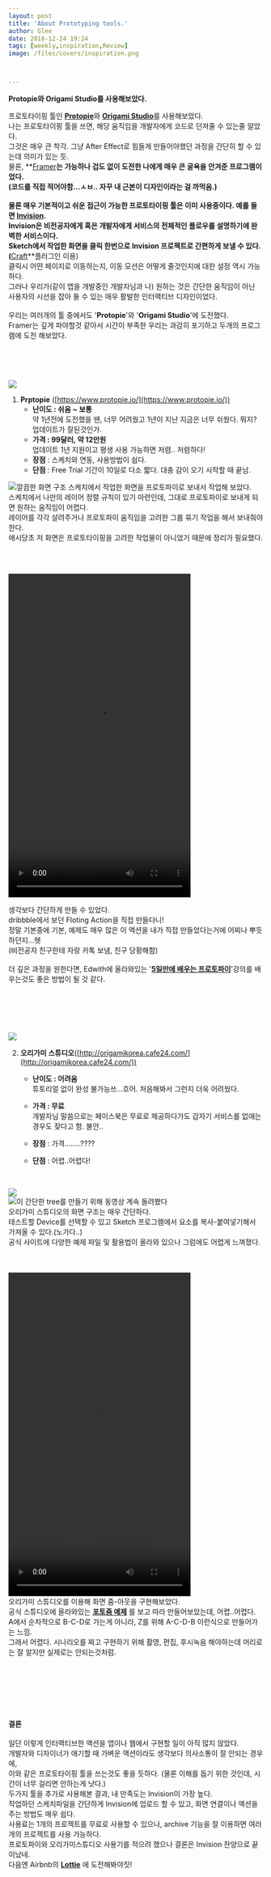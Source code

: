 ```yaml
---
layout: post
title: 'About Prototyping tools.'
author: Glee
date: 2018-12-24 19:24
tags: [weekly,inspiration,Review]
image: /files/covers/inspiration.png



---
```


**Protopie와 Origami Studio를 사용해보았다.**

프로토타이핑 툴인 [**Protopie**](https://www.protopie.io/)와 [**Origami Studio**](https://origami.design/)를 사용해보았다.<br />나는 프로토타이핑 툴을 쓰면, 해당 움직임을 개발자에게 코드로 던져줄 수 있는줄 알았다.<br />그것은 매우 큰 착각. 그냥 After Effect로 힘들게 만들어야했던 과정을 간단히 할 수 있는데 의미가 있는 듯.<br />물론, **[Framer](https://framer.com/)**는 가능하나 겁도 없이 도전한 나에게 매우 큰 굴욕을 안겨준 프로그램이었다.<br />(코드를 직접 적어야함...ㅅㅂ.. 자꾸 내 근본이 디자인이라는 걸 까먹음.)<br /><br />물론 매우 기본적이고 쉬운 접근이 가능한 프로토타이핑 툴은 이미 사용중이다. 예를 들면 **[Invision](https://www.invisionapp.com/)**.<br />**Invision**은 비전공자에게 혹은 개발자에게 서비스의 전체적인 플로우를 설명하기에 완벽한 서비스이다.<br />**Sketch**에서 작업한 화면을 클릭 한번으로 Invision 프로젝트로 간편하게 보낼 수 있다.(**[Craft](https://www.invisionapp.com/craft)**플러그인 이용)<br />클릭시 어떤 페이지로 이동하는지, 이동 모션은 어떻게 줄것인지에 대한 설정 역시 가능하다.<br />그러나 우리가(같이 앱을 개발중인 개발자님과 나) 원하는 것은 간단한 움직임이 아닌 사용자의 시선을 잡아 둘 수 있는 매우 활발한 인터랙티브 디자인이었다.<br /><br />우리는 여러개의 툴 중에서도 '**Protopie**'와 '**Origami Studio**'에 도전했다.<br />Framer는 깊게 파야할것 같아서 시간이 부족한 우리는 과감히 포기하고 두개의 프로그램에 도전 해보았다.

<br /><br /><br />

![](https://scontent-icn1-1.xx.fbcdn.net/v/t1.0-1/p50x50/12366229_989027741143130_3327574197278623177_n.png?_nc_cat=104&_nc_ht=scontent-icn1-1.xx&oh=866abe90ea94bf3ca4c3661d2423e5e4&oe=5CA2F1DF)

1. **Prptopie** ([https://www.protopie.io/](https://www.protopie.io/))
   - **난이도  : 쉬움 ~ 보통** <br />약 1년전에 도전했을 땐, 너무 어려웠고 1년이 지난 지금은 너무 쉬웠다. 뭐지? 업데이트가 잘된것인가.
   - **가격 : 99달러, 약 12만원**<br />업데이트 1년 지원이고 평생 사용 가능하면 저렴.. 저렴하다!
   - **장점** : 스케치와 연동, 사용방법이 쉽다.
   - **단점** : Free Trial 기간이 10일로 다소 짧다. 대충 감이 오기 시작할 때 끝남.



![깔끔한 화면 구조](/files/protopie_view.png)
스케치에서 작업한 화면을 프로토파이로 보내서 작업해 보았다.<br />스케치에서 나만의 레이어 정렬 규칙이 있기 마련인데, 그대로 프로토파이로 보내게 되면 원하는 움직임이 어렵다.<br />레이어를 각각 살려주거나 프로토파이 움직임을 고려한 그룹 묶기 작업을 해서 보내줘야한다.<br />애시당초 저 화면은 프로토타이핑을 고려한 작업물이 아니었기 때문에 정리가 필요했다.<br />

<br /><br />

<video src="https://eternalglee.github.io/files/20181214_protopie_floting_test.mp4" width="360" height="640" autoplay>프로토파이를 이용해 Floting Action을 구현해봄! </video>

생각보다 간단하게 만들 수 있었다.<br />dribbble에서 보던 Floting Action을 직접 만들다니! <br />정말 기본중에 기본, 예제도 매우 많은 이 액션을 내가 직접 만들었다는거에 어찌나 뿌듯하던지...헷<br />(비전공자 친구한테 자랑 카톡 보냄, 친구 당황해함)<br /><br />더 깊은 과정을 원한다면, Edwith에 올라와있는 '**[5일만에 배우는 프로토파이](https://www.edwith.org/cdc_protopie)**'강의를 배우는것도 좋은 방법이 될 것 같다.

<br /><br /><br /><br />

![](https://origami.design/public/images/bird-logo.png)

2. **오리가미 스튜디오**([http://origamikorea.cafe24.com/](http://origamikorea.cafe24.com/))<br />
   - **난이도  : 어려움** <br />튜토리얼 없이 완성 불가능쓰...흐어. 처음해봐서 그런지 더욱 어려웠다.

   - **가격 : 무료**<br />개발자님 말씀으로는 페이스북은 무료로 제공하다가도 갑자기 서비스를 없애는 경우도 잦다고 함. 불안..
   - **장점** : 가격……..????
   - **단점** : 어렵..어렵다!

<br />

![](/files/origami-screen.png)<br />![이 간단한 tree를 만들기 위해 동영상 계속 돌려봤다](/files/origami-screen2.png)<br />오리가미 스튜디오의 화면 구조는 매우 간단하다.<br />테스트할 Device를 선택할 수 있고 Sketch 프로그램에서 요소를 복사-붙여넣기해서 가져올 수 있다.(노가다..)<br />공식 사이트에 다양한 예제 파일 및 활용법이 올라와 있으나 그럼에도 어렵게 느껴졌다.<br /><br /><br /><br /><video src="https://eternalglee.github.io/files/origami_test.mp4" width="360" height="640" autoplay>오리가미 스튜디오를 이용해 Zoom Action을 구현해봄! </video><br />오리가미 스튜디오를 이용해 화면 줌-아웃을 구현해보았다.<br />공식 스튜디오에 올라와있는 **[포토줌 예제](http://origamikorea.cafe24.com/photo-zoom/)** 를 보고 따라 만들어보았는데, 어렵..어렵다.<br />A에서 순차적으로 B-C-D로 가는게 아니라, Z를 위해 A-C-D-B 이런식으로 만들어가는 느낌.<br />그래서 어렵다. 시나리오를 짜고 구현하기 위해 촬영, 편집, 후시녹음 해야하는데 머리로는 잘 알지만 실제로는 안되는것처럼.<br /><br /><br /><br /><br /><br /><br />

#### **결론**

일단 이렇게 인터랙티브한 액션을 앱이나 웹에서 구현할 일이 아직 많지 않았다.<br />개발자와 디자이너가 애기할 때 가벼운 액션이라도 생각보다 의사소통이 잘 안되는 경우에,<br />이와 같은 프로토타이핑 툴을 쓰는것도 좋을 듯하다. (물론 이해를 돕기 위한 것인데, 시간이 너무 걸리면 안하는게 낫다.)<br />두가지 툴을 추가로 사용해본 결과, 내 만족도는 Invision이 가장 높다.<br />작업하던 스케치파일을 간단하게 Invision에 업로드 할 수 있고, 화면 연결이나 액션을 주는 방법도 매우 쉽다.<br />사용료는 1개의 프로젝트를 무료로 사용할 수 있으나, archive 기능을 잘 이용하면 여러개의 프로젝트를 사용 가능하다.<br />프로토파이와 오리가미스튜디오 사용기를 적으려 했으나 결론은 Invision 찬양으로 끝이났네.<br />다음엔 Airbnb의 **[Lottie](https://airbnb.design/lottie/)** 에 도전해봐야짓!